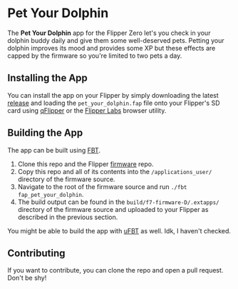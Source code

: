 # Pet Your Dolphin
The **Pet Your Dolphin** app for the Flipper Zero let's you check in your dolphin buddy daily and give them some well-deserved pets. Petting your dolphin improves its mood and provides some XP but these effects are capped by the firmware so you're limited to two pets a day.

## Installing the App
You can install the app on your Flipper by simply downloading the latest [release](https://github.com/dwight9339/pet_your_dolphin/releases) and loading the `pet_your_dolphin.fap` file onto your Flipper's SD card using [qFlipper](https://flipperzero.one/update) or the [Flipper Labs](https://lab.flipper.net/) browser utility.

## Building the App
The app can be built using [FBT](https://github.com/flipperdevices/flipperzero-firmware/blob/dev/documentation/fbt.md). 

1. Clone this repo and the Flipper [firmware](https://github.com/flipperdevices/flipperzero-firmware/) repo.
2. Copy this repo and all of its contents into the `/applications_user/` directory of the firmware source.
3. Navigate to the root of the firmware source and run `./fbt fap_pet_your_dolphin`.
4. The build output can be found in the `build/f7-firmware-D/.extapps/` directory of the firmware source and uploaded to your Flipper as described in the previous section.

You might be able to build the app with [uFBT](https://github.com/flipperdevices/flipperzero-ufbt) as well. Idk, I haven't checked.

## Contributing
If you want to contribute, you can clone the repo and open a pull request. Don't be shy!
